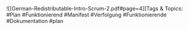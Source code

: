 
![[German-Redistributable-Intro-Scrum-2.pdf#page=4]]Tags & Topics:
   #Plan
   #Funktionierend
   #Manifest
   #Verfolgung
   #Funktionierende
   #Dokumentation
   #plan